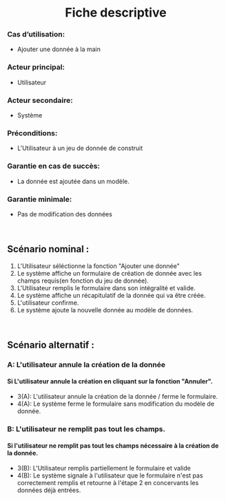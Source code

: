 # <center>Fiche descriptive</center>

### Cas d’utilisation: 
- Ajouter une donnée à la main
### Acteur principal: 
- Utilisateur
### Acteur secondaire: 
- Système
### Préconditions: 
- L'Utilisateur à un jeu de donnée de construit
### Garantie en cas de succès: 
- La donnée est ajoutée dans un modèle.
### Garantie minimale: 
- Pas de modification des données

<br>

## Scénario nominal :

1. L'Utilisateur séléctionne la fonction "Ajouter une donnée"
2. Le système affiche un formulaire de création de donnée avec les champs requis(en fonction du jeu de donnée).
3. L'Utilisateur remplis le formulaire dans son intégralité et valide.
4. Le système affiche un récapitulatif de la donnée qui va être créée.
5. L'utilisateur confirme.
6. Le système ajoute la nouvelle donnée au modèle de données.

<br>

## Scénario alternatif :

### A: L'utilisateur annule la création de la donnée
#### Si L'utilisateur annule la création en cliquant sur la fonction "Annuler".

- 3(A): L'utilisateur annule la création de la donnée / ferme le formulaire.
- 4(A): Le système ferme le formulaire sans modification du modèle de donnée.

### B: L'utilisateur ne remplit pas tout les champs.
#### Si l'utilisateur ne remplit pas tout les champs nécessaire à la création de la donnée.

- 3(B): L'Utilisateur remplis partiellement le formulaire et valide
- 4(B): Le système signale à l'utilisateur que le formulaire n'est pas correctement remplis et retourne à l'étape 2 en concervants les données déjà entrées.


